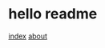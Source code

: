 # hello readme

[index](docs/index.html)
[about](docs/about.html)

<script>alert('readme');</script>